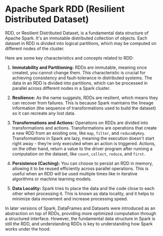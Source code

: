 # Apache Spark RDD (Resilient Distributed Dataset)

RDD, or Resilient Distributed Dataset, is a fundamental data structure of Apache Spark. It's an immutable distributed collection of objects. Each dataset in RDD is divided into logical partitions, which may be computed on different nodes of the cluster.

Here are some key characteristics and concepts related to RDD:

1. **Immutability and Partitioning:** RDDs are immutable, meaning once created, you cannot change them. This characteristic is crucial for achieving consistency and fault-tolerance in distributed systems. The data in an RDD is divided into partitions, which can be processed in parallel across different nodes in a Spark cluster.

2. **Resilience:** As the name suggests, RDDs are resilient, which means they can recover from failures. This is because Spark maintains the lineage information (the sequence of transformations used to build the dataset) so it can recreate any lost data.

3. **Transformations and Actions:** Operations on RDDs are divided into transformations and actions. Transformations are operations that create a new RDD from an existing one, like `map`, `filter`, and `reduceByKey`. Transformations in Spark are lazy, meaning the execution doesn't start right away - they’re only executed when an action is triggered. Actions, on the other hand, return a value to the driver program after running a computation on the dataset, like `count`, `collect`, `reduce`, and `first`.

4. **Persistence (Caching):** You can choose to persist an RDD in memory, allowing it to be reused efficiently across parallel operations. This is useful when an RDD will be used multiple times like in iterative algorithms or machine learning models.

5. **Data Locality:** Spark tries to place the data and the code close to each other when processing it. This is known as data locality, and it helps to minimize data movement and increase processing speed.

In later versions of Spark, DataFrames and Datasets were introduced as an abstraction on top of RDDs, providing more optimized computation through a structured interface. However, the fundamental data structure in Spark is still the RDD, and understanding RDDs is key to understanding how Spark works under the hood.
